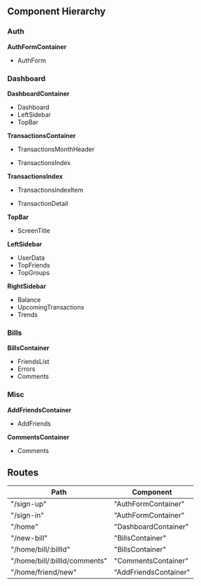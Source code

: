## Component Hierarchy


### Auth

**AuthFormContainer**
 - AuthForm


### Dashboard

**DashboardContainer**
 - Dashboard
 - LeftSidebar
 - TopBar

**TransactionsContainer**
 - TransactionsMonthHeader
  * TransactionsIndex

**TransactionsIndex**
 - TransactionsIndexItem
  + TransactionDetail

**TopBar**
 - ScreenTitle

**LeftSidebar**
 - UserData
 - TopFriends
 - TopGroups

**RightSidebar**
 - Balance
 - UpcomingTransactions
 - Trends


### Bills

**BillsContainer**
  - FriendsList
  - Errors
  - Comments


### Misc

**AddFriendsContainer**
 - AddFriends

**CommentsContainer**
 - Comments


## Routes

|Path   | Component   |
|-------|-------------|
| "/sign-up" | "AuthFormContainer" |
| "/sign-in" | "AuthFormContainer" |
| "/home" | "DashboardContainer" |
| "/new-bill" | "BillsContainer" |
| "/home/bill/:billId" | "BillsContainer" |
| "/home/bill/:billId/comments" | "CommentsContainer" |
| "/home/friend/new" | "AddFriendsContainer" |
